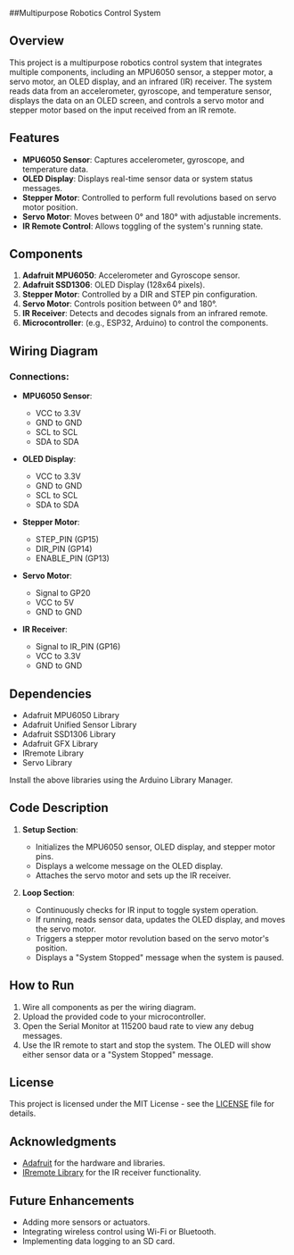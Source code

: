 

##Multipurpose Robotics Control System

## Overview

This project is a multipurpose robotics control system that integrates multiple components, including an MPU6050 sensor, a stepper motor, a servo motor, an OLED display, and an infrared (IR) receiver. The system reads data from an accelerometer, gyroscope, and temperature sensor, displays the data on an OLED screen, and controls a servo motor and stepper motor based on the input received from an IR remote.

## Features

- **MPU6050 Sensor**: Captures accelerometer, gyroscope, and temperature data.
- **OLED Display**: Displays real-time sensor data or system status messages.
- **Stepper Motor**: Controlled to perform full revolutions based on servo motor position.
- **Servo Motor**: Moves between 0° and 180° with adjustable increments.
- **IR Remote Control**: Allows toggling of the system's running state.
  
## Components

1. **Adafruit MPU6050**: Accelerometer and Gyroscope sensor.
2. **Adafruit SSD1306**: OLED Display (128x64 pixels).
3. **Stepper Motor**: Controlled by a DIR and STEP pin configuration.
4. **Servo Motor**: Controls position between 0° and 180°.
5. **IR Receiver**: Detects and decodes signals from an infrared remote.
6. **Microcontroller**: (e.g., ESP32, Arduino) to control the components.

## Wiring Diagram

### Connections:

- **MPU6050 Sensor**:
  - VCC to 3.3V
  - GND to GND
  - SCL to SCL
  - SDA to SDA
  
- **OLED Display**:
  - VCC to 3.3V
  - GND to GND
  - SCL to SCL
  - SDA to SDA

- **Stepper Motor**:
  - STEP_PIN (GP15)
  - DIR_PIN (GP14)
  - ENABLE_PIN (GP13)
  
- **Servo Motor**:
  - Signal to GP20
  - VCC to 5V
  - GND to GND
  
- **IR Receiver**:
  - Signal to IR_PIN (GP16)
  - VCC to 3.3V
  - GND to GND

## Dependencies

- Adafruit MPU6050 Library
- Adafruit Unified Sensor Library
- Adafruit SSD1306 Library
- Adafruit GFX Library
- IRremote Library
- Servo Library

Install the above libraries using the Arduino Library Manager.

## Code Description

1. **Setup Section**:
   - Initializes the MPU6050 sensor, OLED display, and stepper motor pins.
   - Displays a welcome message on the OLED display.
   - Attaches the servo motor and sets up the IR receiver.

2. **Loop Section**:
   - Continuously checks for IR input to toggle system operation.
   - If running, reads sensor data, updates the OLED display, and moves the servo motor.
   - Triggers a stepper motor revolution based on the servo motor's position.
   - Displays a "System Stopped" message when the system is paused.

## How to Run

1. Wire all components as per the wiring diagram.
2. Upload the provided code to your microcontroller.
3. Open the Serial Monitor at 115200 baud rate to view any debug messages.
4. Use the IR remote to start and stop the system. The OLED will show either sensor data or a "System Stopped" message.

## License

This project is licensed under the MIT License - see the [LICENSE](LICENSE) file for details.

## Acknowledgments

- [Adafruit](https://www.adafruit.com/) for the hardware and libraries.
- [IRremote Library](https://github.com/Arduino-IRremote/Arduino-IRremote) for the IR receiver functionality.

## Future Enhancements

- Adding more sensors or actuators.
- Integrating wireless control using Wi-Fi or Bluetooth.
- Implementing data logging to an SD card.

